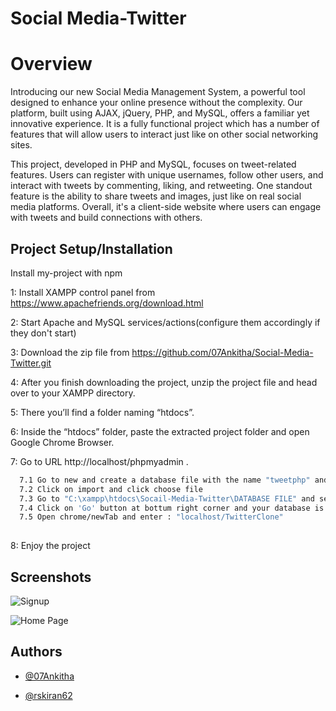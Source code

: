 
# Social Media-Twitter
# Overview
Introducing our new Social Media Management System, a powerful tool designed to enhance your online presence without the complexity. Our platform, built using AJAX, jQuery, PHP, and MySQL, offers a familiar yet innovative experience. It is a fully functional project which has a number of features that will allow users to interact just like on other social networking sites.

This project, developed in PHP and MySQL, focuses on tweet-related features. Users can register with unique usernames, follow other users, and interact with tweets by commenting, liking, and retweeting. One standout feature is the ability to share tweets and images, just like on real social media platforms. Overall, it's a client-side website where users can engage with tweets and build connections with others.


## Project Setup/Installation

Install my-project with npm

  1: Install XAMPP control panel from https://www.apachefriends.org/download.html

  2: Start Apache and MySQL services/actions(configure them accordingly if they don't start)

  3: Download the zip file from https://github.com/07Ankitha/Social-Media-Twitter.git

  4: After you finish downloading the project, unzip the project file and head over to your XAMPP directory.

  5: There you’ll find a folder naming “htdocs”.

  6: Inside the “htdocs” folder, paste the extracted project folder and open Google Chrome Browser.

  7: Go to URL http://localhost/phpmyadmin .
```bash
  7.1 Go to new and create a database file with the name "tweetphp" and click on create 
  7.2 Click on import and click choose file
  7.3 Go to "C:\xampp\htdocs\Socail-Media-Twitter\DATABASE FILE" and select/doubleClick tweetphp.sql file 
  7.4 Click on 'Go' button at bottum right corner and your database is created
  7.5 Open chrome/newTab and enter : "localhost/TwitterClone"
  
```
8: Enjoy the project


    
## Screenshots

![Signup](https://drive.google.com/file/d/1LGSeuYHvO_GeZyfwYlRnbHpXVuLxihVx/view?usp=drive_link)

![Home Page](https://drive.google.com/file/d/1RNIsjPOxgtX6UC3KcbTu0PvHAOE3Qfqq/view?usp=drive_link)




## Authors

- [@07Ankitha](https://www.github.com/07Ankitha)

- [@rskiran62](https://www.github.com/rskiran62)

